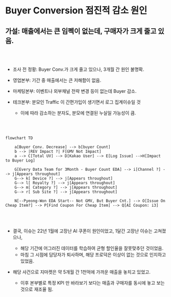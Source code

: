 # Buyer Conversion 점진적 감소 원인

## 가설: 매출에서는 큰 임펙이 없는데, 구매자가 크게 줄고 있음.

<br><br>

* 조사 전 정황: Buyer Conv.가 크게 줄고 있으나, 3개월 간 원인 불명확.
  
* 영업본부: 기간 중 매출에서는 큰 저해함이 없음.
* 마케팅본부: 이벤트나 외부채널 전략 변경 등이 없는데 Buyer 감소.
* 테크본부: 분모인 Traffic 이 간편가입이 생기면서 로그 집계이슈일 것
  * 이에 따라 감소하는 분자도, 분모에 연결된 누실일 가능성이 큼.

<br><br>

```mermaid
flowchart TD

    a[Buyer Conv. Decrease] --> b[buyer Count]
    b --> |REV Impact ?| F[GMV Not Impact]
    a --> C[Total UV] --> D[Kakao User] --> E[Log Issue] -->H[Impact to Buyer Log]

    G[Every Data Team for 3Month - Buyer Count EDA] --> i[Channel ?] --> j[Appears throughout]
    G--> k[ Device ?] --> j[Appears throughout]
    G--> l[ Royalty ?] --> j[Appears throughout]
    G--> m[ Category ?] --> j[Appears throughout]
    G--> r[ Sub Site ?] --> j[Appears throughout]
 
    N[--Pyeong-Won EDA Start-- Not GMV, But Buyer Cnt.] --> O[Issue On Cheap Item?] --> P[Find Coupon For Cheap Item] --> Q[AI Coupon: i3]

```
<br><br>
* 결국, 이슈는 22년 1월에 고장난 AI 쿠폰이 원인이었고, 1달간 고장난 이슈는 고쳐졌으나,
  * 해당 기간에 어그러진 데이터를 학습하여 균형 할인율을 잘못맞추던 것이었음.
  * 마침 그 시점에 담당자가 퇴사하며, 해당 프로덕은 이상이 없는 것으로 인지하고 있었음.

* 해당 사건으로 지마켓은 약 5개월 간 1천억에 가까운 매출을 놓치고 있었고.
  * 이후 본부별로 특정 KPI 만 바라보기 보다는 매출과 구매자를 동시에 놓고 보는 것으로 재조율 됨.